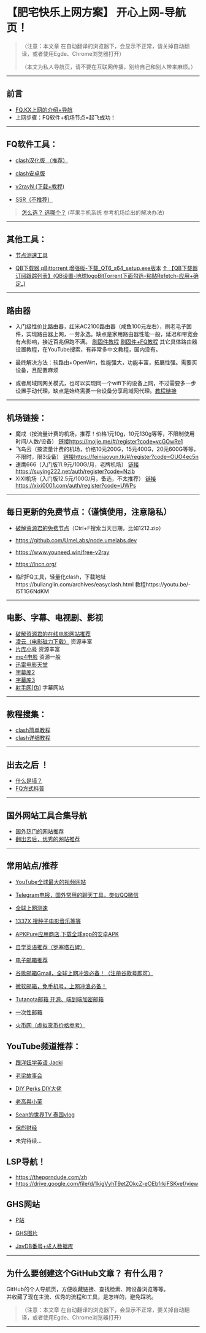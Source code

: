 # 【肥宅快乐上网方案】 开心上网-导航页！

> （注意：本文章 在自动翻译的浏览器下，会显示不正常，请关掉自动翻译，或者使用Egde、Chrome浏览器打开）
>
> （本文为私人导航页，请不要在互联网传播，别给自己和别人带来麻烦。）

----------------------------
## 前言
- [ FQ.KX上网的介绍+导航](https://github.com/githubvpn007/v2rayNvpn)
- 上网步骤：FQ软件+机场节点=起飞成功！
----------------------------

## FQ软件工具：

- [clash汉化版 （推荐）](https://github.com/ender-zhao/Clash-for-Windows_Chinese)

- [clash安卓版](https://github.com/Kr328/ClashForAndroid/releases)

- [v2rayN (下载+教程)](https://github.com/githubvpn007/v2rayNvpn/blob/main/V2rayN_Windows.md)

- [SSR（不推荐）](https://github.com/githubvpn007/v2rayNvpn/blob/main/ssr_windows.md)

> [怎么选？ 选哪个？](https://github.com/githubvpn007/proxy)
> (苹果手机系统 参考机场给出的解决办法)

----------------------------

## 其他工具：

- [节点测速工具](https://youtu.be/aSR6OuqtFdU)

- [QB下载器 qBittorrent 增强版-下载_QT6_x64_setup.exe版本](https://github.com/c0re100/qBittorrent-Enhanced-Edition/releases)
[↑ 【QB下载器 订阅跟踪列表】(QB设置-地球logoBitTorrent下面勾选-粘贴Refetch-应用+确定_)](https://github.com/XIU2/TrackersListCollection/blob/master/README-ZH.md)

----------------------------

## 路由器

- 入门级性价比路由器，红米AC2100路由器（咸鱼100元左右），刷老毛子固件，实现路由器上网，一劳永逸。缺点是家用路由器性能一般，延迟和带宽会有点影响，接近百兆但跑不满。
[刷固件教程](https://www.bilibili.com/video/BV1HZ4y1P7A9)
[刷固件+FQ教程](https://youtu.be/jBaMRhda4Dk)
其它具体路由器设置教程，在YouTube搜索，有非常多中文教程，国内没有。

- 最终解决方法：软路由+OpenWrt，性能强大，功能丰富，拓展性强。需要买设备，且配置麻烦
- 或者局域网网关模式，也可以实现同一个wifi下的设备上网，不过需要多一步设置手动代理。缺点是始终需要一台设备分享局域网代理。[教程链接](https://youtu.be/Y6dDuL73Vxo)

----------------------------

## 机场链接：

- 魔戒（按流量计费的机场，推荐！价格1元10g，10元130g等等，不限制使用时间/人数/设备）
[链接https://mojie.me/#/register?code=vcGOwRe1](https://mojie.me/#/register?code=vcGOwRe1)
- 飞鸟云（按流量计费的机场，价格10元200G，15元400G，20元600G等等，不限时，限3设备）
[链接https://feiniaoyun.tk/#/register?code=OUO4ec5n](https://feiniaoyun.tk/#/register?code=OUO4ec5n)
- 速鹰666（入门版11.9元/100G/月，老牌机场）
[链接https://suying222.net/auth/register?code=Nzib](https://suying222.net/auth/register?code=Nzib)
- XIXI机场（入门版12.5元/100G/月，备选，不太推荐）
[链接https://xixi0001.com/auth/register?code=UWPs](https://xixi0001.com/auth/register?code=UWPs)

----------------------------


## 每日更新的免费节点：（谨慎使用，注意隐私）

- [破解资源君的免费节点](https://github.com/pojiezhiyuanjun/freev2)（Ctrl+F搜索当天日期，比如1212.zip）
- https://github.com/UmeLabs/node.umelabs.dev
- https://www.youneed.win/free-v2ray
- https://lncn.org/

- 临时FQ工具，轻量化clash，下载地址https://bulianglin.com/archives/easyclash.html
教程https://youtu.be/-I5T1G6NdKM

----------------------------

## 电影、字幕、电视剧、影视

- [破解资源君的在线电影网站推荐](https://github.com/pojiezhiyuanjun/freemovie/wiki)
- [凌云（电影磁力下载）](www.lingyun.tv) 资源丰富
- [片库小号](https://www.btnull.re) 资源丰富
- [mp4电影](www.domp4.cc) 资源一般
- [迅雷电影天堂](https://www.xl720.com)
- [字幕库2](https://zimuku.org)
- [字幕库3](https://zmk.pw/)
- [射手网[伪]](secure.assrt.net) 字幕网站

----------------------------

## 教程搜集：

- [clash简单教程](https://youtu.be/9Ice-qMePQk)
- [clash详细教程](https://youtu.be/HY5q2riVwRk)

----------------------------

## 出去之后 ！

- [什么是墙？](https://youtu.be/XKZM_AjCUr0)
- [FQ方式科普](https://youtu.be/f9ohvZyQrmY)

---

## 国外网站工具合集导航

- [国外热门的网站推荐](https://qiangwaikan.com/)
- [翻出去后，优秀的网站推荐](https://10beasts.net/recommend/)

----------------

## 常用站点/推荐

- [YouTube全球最大的视频网站](https://www.youtube.com/)

- [Telegram电报，国外常用的聊天工具，类似QQ微信](https://telegram.org/)

- [全球上网测速](https://fast.com/zh/tw/)

- [1337X 搜种子电影音乐等等](https://www.1377x.to/)

- [APKPure应用商店,下载全球app的安卓APK](https://apkpure.com/cn/)

- [自学英语推荐（罗塞塔石碑）](https://youtu.be/DTklFxLIcW8)

- [电子邮箱推荐](https://qiangwaikan.com/best-email-provider/)

- [谷歌邮箱Gmail，全球上网冲浪必备！（注册谷歌号即可）](https://mail.google.com/)

- [微软邮箱，免手机号，上网冲浪必备！](https://outlook.live.com/mail/0/)

- [Tutanota邮箱 开源、端到端加密邮箱](https://tutanota.com/)

- [一次性邮箱](https://temp-mail.org/zh)

- [火币网（虚拟货币价格参考）](https://www.huobi.com/zh-cn/exchange/btc_usdt)


## YouTube频道推荐：

- [跟洋妞学英语 Jacki](https://www.youtube.com/c/JackiesEnglishClass/featured)

- [老梁故事会](https://www.youtube.com/channel/UCr_F4Y9iboUKlg_ZPm4jkVQ)

- [DIY Perks DIY大佬](https://www.youtube.com/c/DIYPerks/featured)

- [老高與小茉](https://www.youtube.com/channel/UCMUnInmOkrWN4gof9KlhNmQ/featured)

- [Sean的世界TV 泰国vlog](https://www.youtube.com/channel/UCPmbIdXZzLDHNR0PejH0iEQ/videos)

- [保彪财经](https://www.youtube.com/channel/UC1J6VIutYbeZpLgL_j_AFoA)

- 未完待续...

## LSP导航！

- https://theporndude.com/zh
- https://drive.google.com/file/d/1kigVyhT9etZOkcZ-eOEbfrkiFSKvef/view

## GHS网站

- [P站](https://cn.pornhub.com/)

- [GHS图片](https://asiansister.com/tag.php?tag=hot)

- [JavDB番号+成人数据库](https://javdb.com/)

----------------------------

## 为什么要创建这个GitHub文章？ 有什么用？

GitHub的个人导航页，方便收藏链接、查找检索、跨设备浏览等等。  
并收藏了现在主流、优秀的流程和工具，是怎样的，避免踩坑。


> （注意：本文章 在自动翻译的浏览器下，会显示不正常，要关掉自动翻译，或者使用Egde、Chrome浏览器打开）

---


